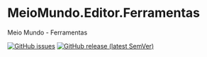 # MeioMundo.Editor.Ferramentas
 Meio Mundo - Ferramentas


[![GitHub issues](https://img.shields.io/github/issues-raw/WinterStudios/MeioMundo.Editor.Ferramentas)](https://github.com/WinterStudios/MeioMundo.Editor.Ferramentas/issues)
[![GitHub release (latest SemVer)](https://img.shields.io/github/v/release/WinterStudios/MeioMundo.Editor.Ferramentas)](https://github.com/WinterStudios/MeioMundo.Editor.Ferramentas/releases/latest)
